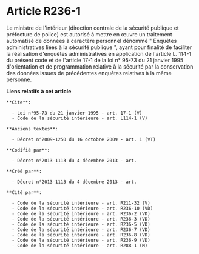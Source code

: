 # Article R236-1

Le ministre de l'intérieur (direction centrale de la sécurité publique et préfecture de police) est autorisé à mettre en
œuvre un traitement automatisé de données à caractère personnel dénommé " Enquêtes administratives liées à la sécurité
publique ", ayant pour finalité de faciliter la réalisation d'enquêtes administratives en application de l'article L. 114-1
du présent code et de l'article 17-1 de la loi n° 95-73 du 21 janvier 1995 d'orientation et de programmation relative à la
sécurité par la conservation des données issues de précédentes enquêtes relatives à la même personne.

**Liens relatifs à cet article**

	**Cite**:

	  - Loi n°95-73 du 21 janvier 1995 - art. 17-1 (V)
	  - Code de la sécurité intérieure - art. L114-1 (V)

	**Anciens textes**:

	  - Décret n°2009-1250 du 16 octobre 2009 - art. 1 (VT)

	**Codifié par**:

	  - Décret n°2013-1113 du 4 décembre 2013 - art.

	**Créé par**:

	  - Décret n°2013-1113 du 4 décembre 2013 - art.

	**Cité par**:

	  - Code de la sécurité intérieure - art. R211-32 (V)
	  - Code de la sécurité intérieure - art. R236-10 (VD)
	  - Code de la sécurité intérieure - art. R236-2 (VD)
	  - Code de la sécurité intérieure - art. R236-3 (VD)
	  - Code de la sécurité intérieure - art. R236-5 (VD)
	  - Code de la sécurité intérieure - art. R236-7 (VD)
	  - Code de la sécurité intérieure - art. R236-8 (VD)
	  - Code de la sécurité intérieure - art. R236-9 (VD)
	  - Code de la sécurité intérieure - art. R288-1 (M)
